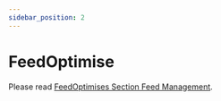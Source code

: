 ```yaml
---
sidebar_position: 2
---
```


# FeedOptimise

Please read [FeedOptimises Section Feed Management](https://www.feedoptimise.com/services/product-feeds-management-data-feed-optimisation).